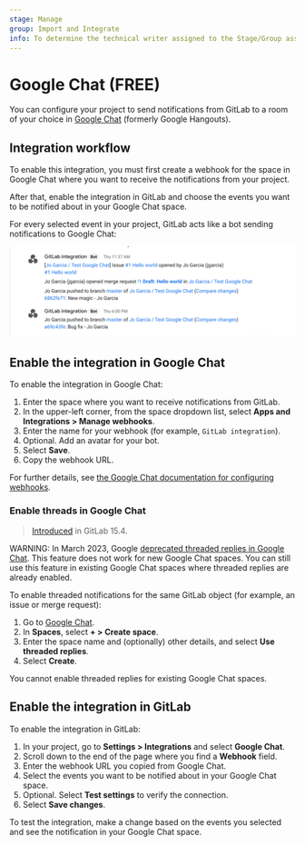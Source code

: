 ```yaml
---
stage: Manage
group: Import and Integrate
info: To determine the technical writer assigned to the Stage/Group associated with this page, see https://about.gitlab.com/handbook/product/ux/technical-writing/#assignments
---
```


# Google Chat **(FREE)**

You can configure your project to send notifications from GitLab to a
room of your choice in [Google Chat](https://chat.google.com/) (formerly Google
Hangouts).

## Integration workflow

To enable this integration, you must first create a webhook for the space in
Google Chat where you want to receive the notifications from your project.

After that, enable the integration in GitLab and choose the events you want to
be notified about in your Google Chat space.

For every selected event in your project, GitLab acts like a bot sending
notifications to Google Chat:

![Google Chat integration illustration](img/google_chat_integration_v13_11.png)

## Enable the integration in Google Chat

To enable the integration in Google Chat:

1. Enter the space where you want to receive notifications from GitLab.
1. In the upper-left corner, from the space dropdown list, select **Apps and Integrations > Manage webhooks**.
1. Enter the name for your webhook (for example, `GitLab integration`).
1. Optional. Add an avatar for your bot.
1. Select **Save**.
1. Copy the webhook URL.

For further details, see [the Google Chat documentation for configuring webhooks](https://developers.google.com/chat/how-tos/webhooks).

### Enable threads in Google Chat

> [Introduced](https://gitlab.com/gitlab-org/gitlab/-/issues/27823) in GitLab 15.4.

WARNING:
In March 2023, Google [deprecated threaded replies in Google Chat](https://workspaceupdates.googleblog.com/2023/02/new-google-chat-spaces-will-be-in-line-threaded.html).
This feature does not work for new Google Chat spaces. You can still use this feature in existing Google Chat spaces where threaded replies are already enabled.

To enable threaded notifications for the same GitLab object (for example, an issue or merge request):

1. Go to [Google Chat](https://chat.google.com/).
1. In **Spaces**, select **+ > Create space**.
1. Enter the space name and (optionally) other details, and select **Use threaded replies**.
1. Select **Create**.

You cannot enable threaded replies for existing Google Chat spaces.

## Enable the integration in GitLab

To enable the integration in GitLab:

1. In your project, go to **Settings > Integrations** and select **Google Chat**.
1. Scroll down to the end of the page where you find a **Webhook** field.
1. Enter the webhook URL you copied from Google Chat.
1. Select the events you want to be notified about in your Google Chat space.
1. Optional. Select **Test settings** to verify the connection.
1. Select **Save changes**.

To test the integration, make a change based on the events you selected and
see the notification in your Google Chat space.
